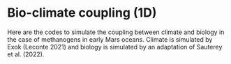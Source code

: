 # Bio-climate coupling (1D)

Here are the codes to simulate the coupling between climate and biology in the case of methanogens in early Mars oceans.
Climate is simulated by Exok (Leconte 2021) and biology is simulated by an adaptation of Sauterey et al. (2022).
